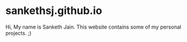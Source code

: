 # sankethsj.github.io
Hi, My name is Sanketh Jain.
This website contains some of my personal projects.
;)

